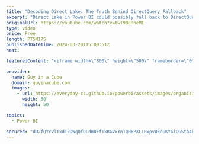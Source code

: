 ```yaml
---
title: "Decoding Direct Lake: The Truth Behind DirectQuery Fallback"
excerpt: "Direct Lake in Power BI could possibly fall back to DirectQuery. Do you understand why this would happen and when? Patrick walks you though what you need to know when leveraging data from OneLake in Microsoft Fabric.  Direct Lake https://learn.microsoft.com/power-bi/enterprise/directlake-overview  📢"
originalUrl: https://youtube.com/watch?v=twT9BERneMI
type: video
price: Free
length: PT5M17S
publishedDateTime: 2024-03-20T15:00:51Z
heat: 

featuredContent: "<iframe width=\"800\" height=\"500\" frameborder=\"0\" src=\"https://www.youtube.com/embed/twT9BERneMI\" allow=\"accelerometer; autoplay; encrypted-media; gyroscope; picture-in-picture\" allowfullscreen></iframe>"

provider:
  name: Guy in a Cube
  domain: guyinacube.com
  images:
    - url: https://everyday-cc.github.io/powerbi/assets/images/organizations/guyinacube.com-50x50.jpg
      width: 50
      height: 50

topics:
  - Power BI

secured: "dU2fQYrVlTxdTZDWqQfDLd00FfTkRGVxYn1QH6PXLLHxpv0knGKYGiOGSta4brR9KPCK1dicUnS+nAQsbSrnkA0TIShYa1G0D5gtUZGUT4pVjng5tPmYq29CkLxOVqps4iLYYEgc48wdmwh+JckGFJL+QaG9nGLmGDRio03F6Ef0I36oLDxZbARP3RKy981qe0xVF+niXGV4kUdwucq5/D0DB0+Wm9cvU0clQwoCsW3TFVu6jh4q+KgTcWOa7z7gC+4PE4/WZvlYOrmc0mK4aDF6nHhv5+qJCTQI0pNCWhrWAO8WqG4jSYXLiP4lH8oEG6vp4Bl+4Mq6sMB2Z7UwOX5OOsssMCuROMh8m3O1BaL0618r+4l7IdCMln8QxKBWvy/o896LFnE+Usj8uvHGpatMw3xFa8Jh7Zsp4gs8Qxo=;5IfPs3IdpRC0SYrs8wo2KA=="
---
```


